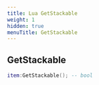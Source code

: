 ```yaml
---
title: Lua GetStackable
weight: 1
hidden: true
menuTitle: GetStackable
---
```

## GetStackable
```lua
item:GetStackable(); -- bool
```